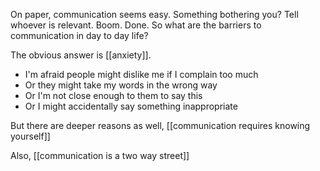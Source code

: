 On paper, communication seems easy. Something bothering you? Tell whoever is relevant. Boom. Done. So what are the barriers to communication in day to day life?

The obvious answer is [[anxiety]].

 - I'm afraid people might dislike me if I complain too much
 - Or they might take my words in the wrong way
 - Or I'm not close enough to them to say this
 - Or I might accidentally say something inappropriate

But there are deeper reasons as well, [[communication requires knowing yourself]]

Also, [[communication is a two way street]]

